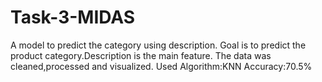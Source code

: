 # Task-3-MIDAS
   A model to predict the category using description.
Goal is to predict the product category.Description is the main feature. 
The data was  cleaned,processed and visualized.
Used Algorithm:KNN
Accuracy:70.5%
